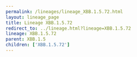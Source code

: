 ```yaml
---
permalink: /lineages/lineage_XBB.1.5.72.html
layout: lineage_page
title: Lineage XBB.1.5.72
redirect_to: ../lineage.html?lineage=XBB.1.5.72
lineage: XBB.1.5.72
parent: XBB.1.5
children: ['XBB.1.5.72']
---
```


